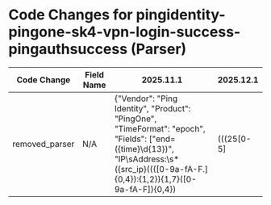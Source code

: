 # Code Changes for pingidentity-pingone-sk4-vpn-login-success-pingauthsuccess (Parser)

| Code Change | Field Name | 2025.11.1 | 2025.12.1 |
|-------------|------------|-----------|------------|
| removed_parser | N/A | {"Vendor": "Ping Identity", "Product": "PingOne", "TimeFormat": "epoch", "Fields": ["end=({time}\d{13})", "IP\sAddress:\s*({src_ip}((([0-9a-fA-F.]{0,4}):{1,2}){1,7}([0-9a-fA-F]){0,4})|(((25[0-5]|(2[0-4]|1\d|[0-9]|)\d)\.?\b){4}))(:({src_port}\d+))?", "Requested\sApplication\sID:\s*(N\/A|({requested_app_id}.*?))(\\n)*\s*Requested\sApplication\sName", "Requested\sApplication\sName:\s*({requested_app}.*?)(\\n)*\s*Password\sReset", "request=({result}[^\s]+)", "requestClientApplication=({app}.*?)\s\w+=", "suid=({user}[\w\.\-\!\#\^\~]{1,40}\$?)", "suser=({user}[\w\.\-\!\#\^\~]{1,40}\$?)", "flexString2=({action}.*?)\sDetails", "Country:\s({country}.*?)\s*(\\n)*New Device", "Mobile OS Version:\s({os}.*?)\s*(\\n)*Device Model", "Device Model:\s(N\/A|({device_name}.*?))\s*(\\n)*Device Lock"], "Name": "pingidentity-pingone-sk4-vpn-login-success-pingauthsuccess", "Conditions": ["destinationServiceName=Ping", "flexString2=Authentication", "Requested Application Name: VPN", "request=Success"], "ParserVersion": "v1.0.0"} | N/A |
